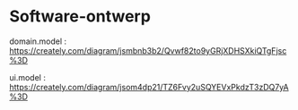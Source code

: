 # Software-ontwerp

domain.model : https://creately.com/diagram/jsmbnb3b2/Qvwf82to9yGRjXDHSXkiQTgFjsc%3D

ui.model : https://creately.com/diagram/jsom4dp21/TZ6Fvy2uSQYEVxPkdzT3zDQ7yA%3D
